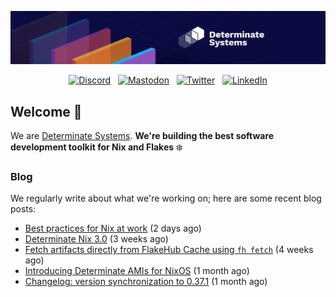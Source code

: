 <p align="center">
  <a href="https://determinate.systems" target="_blank"><img src="https://raw.githubusercontent.com/determinatesystems/.github/main/.github/banner.jpg"></a>
</p>
<p align="center">
  &nbsp;<a href="https://determinate.systems/discord" target="_blank"><img alt="Discord" src="https://img.shields.io/discord/1116012109709463613?style=for-the-badge&logo=discord&logoColor=%23ffffff&label=Discord&labelColor=%234253e8&color=%23e4e2e2"></a>&nbsp;
  &nbsp;<a href="https://hachyderm.io/@determinatesystems" target="_blank"><img alt="Mastodon" src="https://img.shields.io/badge/Mastodon-6468fa?style=for-the-badge&logo=mastodon&logoColor=%23ffffff"></a>&nbsp;
  &nbsp;<a href="https://twitter.com/DeterminateSys" target="_blank"><img alt="Twitter" src="https://img.shields.io/badge/Twitter-303030?style=for-the-badge&logo=x&logoColor=%23ffffff"></a>&nbsp;
  &nbsp;<a href="https://www.linkedin.com/company/determinate-systems" target="_blank"><img alt="LinkedIn" src="https://img.shields.io/badge/LinkedIn-1667be?style=for-the-badge&logo=linkedin&logoColor=%23ffffff"></a>&nbsp;
</p>

## Welcome 👋

We are [Determinate Systems](https://determinate.systems).
**We're building the best software development toolkit for Nix and Flakes** ❄️

### Blog 

We regularly write about what we're working on; here are some recent blog posts:


- [Best practices for Nix at work](https://determinate.systems/posts/best-practices-for-nix-at-work/) (2 days ago)
- [Determinate Nix 3.0](https://determinate.systems/posts/determinate-nix-30/) (3 weeks ago)
- [Fetch artifacts directly from FlakeHub Cache using `fh fetch`](https://determinate.systems/posts/fh-fetch/) (4 weeks ago)
- [Introducing Determinate AMIs for NixOS](https://determinate.systems/posts/nixos-amis/) (1 month ago)
- [Changelog: version synchronization to 0.37.1](https://determinate.systems/posts/changelog-determinate-nix-0371/) (1 month ago)
